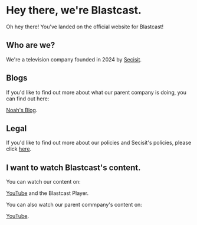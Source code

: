 # Hey there, we're Blastcast.
Oh hey there! You've landed on the official website for Blastcast!

## Who are we?
We're a television company founded in 2024 by [Secisit](https://secisit.com).

## Blogs
If you'd like to find out more about what our parent company is doing, you can find out here:

[Noah's Blog](https://secisit.com/blog/noah).

## Legal
If you'd like to find out more about our policies and Secisit's policies, please click [here](https://secisit.com/legal).

## I want to watch Blastcast's content.
You can watch our content on:

[YouTube](https://youtube.com/@BlastcastYT) and the Blastcast Player.

You can also watch our parent commpany's content on:

[YouTube](https://youtube.com/@Secisit).
